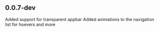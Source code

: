 ## 0.0.7-dev

Added support for transparent appbar
Added animations to the navigation list for hoevers and more